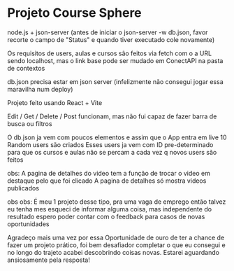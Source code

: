# Projeto Course Sphere

node.js + json-server (antes de iniciar o json-server -w db.json, favor recorte o campo de "Status" e quando tiver executado cole novamente)

Os requisitos de users, aulas e cursos são feitos via fetch com o a URL sendo localhost, mas o link base pode ser mudado em ConectAPI na pasta de contextos

db.json precisa estar em json server (infelizmente não consegui jogar essa maravilha num deploy)

Projeto feito usando React + Vite

Edit / Get / Delete / Post funcionam, mas não fui capaz de fazer barra de busca ou filtros

O db.json ja vem com poucos elementos e assim que o App entra em live 10 Random users são criados
Esses users ja vem com ID pre-determinado para que os cursos e aulas não se percam a cada vez q novos users são feitos

obs:
A pagina de detalhes do video tem a função de trocar o video em destaque pelo que foi clicado
A pagina de detalhes só mostra videos publicados

obs obs:
É meu 1 projeto desse tipo, pra uma vaga de emprego então talvez eu tenha mes esqueci de informar alguma coisa, mas independente do resultado espero poder contar com o feedback para casos de novas oportunidades

Agradeço mais uma vez por essa Oportunidade de ouro de ter a chance de fazer um projeto prático, foi bem desafiador completar o que eu consegui e no longo do trajeto acabei descobrindo coisas novas. Estarei aguardando ansiosamente pela resposta!
